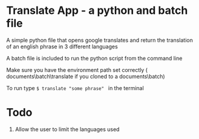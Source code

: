 
# Translate App - a python and batch file

A simple python file that opens google translates and return the translation of an english phrase in 3 different languages

A batch file is included to run the python script from the command line

Make sure you have the environment path set correctly ( documents\batch\translate if you cloned to a documents\batch)

To run type `$ translate "some phrase" ` in the terminal

# Todo

1. Allow the user to limit the languages used
